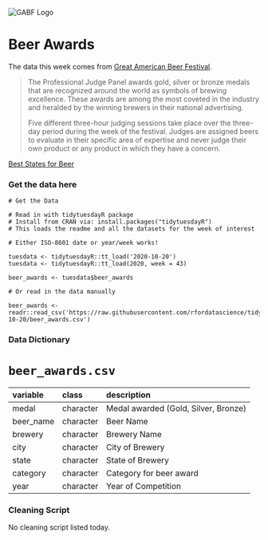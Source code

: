 ![GABF Logo](https://i2.wp.com/thebeertravelguide.com/wp-content/uploads/2018/07/Great-American-Beer-Festival-Logo.jpg?ssl=1)

# Beer Awards

The data this week comes from [Great American Beer Festival](https://www.greatamericanbeerfestival.com/the-competition/winners/).

> The Professional Judge Panel awards gold, silver or bronze medals that are recognized around the world as symbols of brewing excellence. These awards are among the most coveted in the industry and heralded by the winning brewers in their national advertising.
> 
> Five different three-hour judging sessions take place over the three-day period during the week of the festival. Judges are assigned beers to evaluate in their specific area of expertise and never judge their own product or any product in which they have a concern.

[Best States for Beer](https://beerconnoisseur.com/articles/all-50-states-ranked-beer)

### Get the data here

```{r}
# Get the Data

# Read in with tidytuesdayR package 
# Install from CRAN via: install.packages("tidytuesdayR")
# This loads the readme and all the datasets for the week of interest

# Either ISO-8601 date or year/week works!

tuesdata <- tidytuesdayR::tt_load('2020-10-20')
tuesdata <- tidytuesdayR::tt_load(2020, week = 43)

beer_awards <- tuesdata$beer_awards

# Or read in the data manually

beer_awards <- readr::read_csv('https://raw.githubusercontent.com/rfordatascience/tidytuesday/master/data/2020/2020-10-20/beer_awards.csv')

```
### Data Dictionary

# `beer_awards.csv`

|variable  |class     |description |
|:---------|:---------|:-----------|
|medal     |character | Medal awarded (Gold, Silver, Bronze) |
|beer_name |character | Beer Name |
|brewery   |character | Brewery Name |
|city      |character | City of Brewery |
|state     |character | State of Brewery |
|category  |character | Category for beer award |
|year      |character | Year of Competition |

### Cleaning Script

No cleaning script listed today.